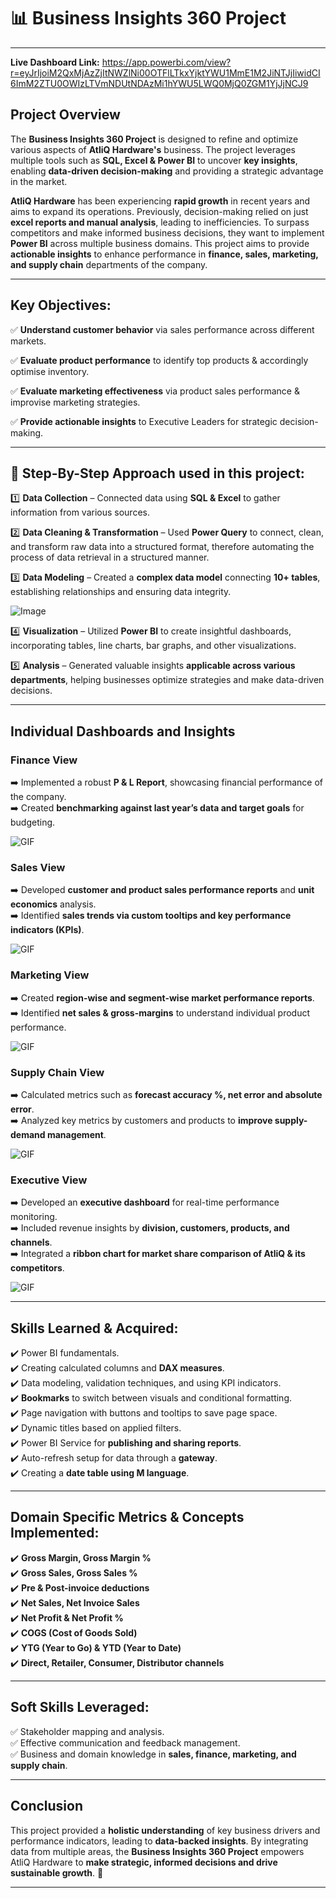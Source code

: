 # 📊 Business Insights 360 Project
---

**Live Dashboard Link:** https://app.powerbi.com/view?r=eyJrIjoiM2QxMjAzZjItNWZlNi00OTFlLTkxYjktYWU1MmE1M2JiNTJjIiwidCI6ImM2ZTU0OWIzLTVmNDUtNDAzMi1hYWU5LWQ0MjQ0ZGM1YjJjNCJ9

## Project Overview

The **Business Insights 360 Project** is designed to refine and optimize various aspects of **AtliQ Hardware's** business. The project leverages multiple tools such as **SQL, Excel & Power BI** to uncover **key insights**, enabling **data-driven decision-making** and providing a strategic advantage in the market.

**AtliQ Hardware** has been experiencing **rapid growth** in recent years and aims to expand its operations. Previously, decision-making relied on just **excel reports and manual analysis**, leading to inefficiencies. To surpass competitors and make informed business decisions, they want to implement **Power BI** across multiple business domains. This project aims to provide **actionable insights** to enhance performance in **finance, sales, marketing, and supply chain** departments of the company.

---

## Key Objectives: 
✅ **Understand customer behavior** via sales performance across different markets. 

✅ **Evaluate product performance** to identify top products & accordingly optimise inventory. 

✅ **Evaluate marketing effectiveness** via product sales performance & improvise marketing strategies.  

✅ **Provide actionable insights** to Executive Leaders for strategic decision-making.  

---

## 📌 Step-By-Step Approach used in this project:

1️⃣ **Data Collection** – Connected data using **SQL & Excel** to gather information from various sources.

2️⃣ **Data Cleaning & Transformation** – Used **Power Query** to connect, clean, and transform raw data into a structured format, therefore automating the process of data retrieval in a structured manner.   

3️⃣ **Data Modeling** – Created a **complex data model** connecting **10+ tables**, establishing relationships and ensuring data integrity. 

![Image](https://github.com/ferdinandroshan/Power-BI-Business-Insights-360-Project/blob/main/Additional%20Files%20%26%20Resources/Data%20Model%20-%20Business%20Insights%20360%20Project.png)

4️⃣ **Visualization** – Utilized **Power BI** to create insightful dashboards, incorporating tables, line charts, bar graphs, and other visualizations.  

5️⃣ **Analysis** – Generated valuable insights **applicable across various departments**, helping businesses optimize strategies and make data-driven decisions.  

---

## Individual Dashboards and Insights

### Finance View

➡️ Implemented a robust **P & L Report**, showcasing financial performance of the company.  
➡️ Created **benchmarking against last year’s data and target goals** for budgeting. 

![GIF](https://github.com/ferdinandroshan/Power-BI-Business-Insights-360-Project/blob/main/Additional%20Files%20%26%20Resources/Finance%20View.gif)

### Sales View
  
➡️ Developed **customer and product sales performance reports** and **unit economics** analysis.  
➡️ Identified **sales trends via custom tooltips and key performance indicators (KPIs)**.  

![GIF](https://github.com/ferdinandroshan/Power-BI-Business-Insights-360-Project/blob/main/Additional%20Files%20%26%20Resources/Sales%20View.gif)

### Marketing View
  
➡️ Created **region-wise and segment-wise market performance reports**.  
➡️ Identified **net sales & gross-margins** to understand individual product performance.  

![GIF](https://github.com/ferdinandroshan/Power-BI-Business-Insights-360-Project/blob/main/Additional%20Files%20%26%20Resources/Marketing%20View.gif)

### Supply Chain View
  
➡️ Calculated metrics such as **forecast accuracy %, net error and absolute error**.  
➡️ Analyzed key metrics by customers and products to **improve supply-demand management**.  

![GIF](https://github.com/ferdinandroshan/Power-BI-Business-Insights-360-Project/blob/main/Additional%20Files%20%26%20Resources/Supply%20Chain%20View.gif)

### Executive View
  
➡️ Developed an **executive dashboard** for real-time performance monitoring.  
➡️ Included revenue insights by **division, customers, products, and channels**.  
➡️ Integrated a **ribbon chart for market share comparison of AtliQ & its competitors**. 

![GIF](https://github.com/ferdinandroshan/Power-BI-Business-Insights-360-Project/blob/main/Additional%20Files%20%26%20Resources/Executive%20View.gif)

---

## Skills Learned & Acquired:
✔️ Power BI fundamentals.  
✔️ Creating calculated columns and **DAX measures**.  
✔️ Data modeling, validation techniques, and using KPI indicators.  
✔️ **Bookmarks** to switch between visuals and conditional formatting.  
✔️ Page navigation with buttons and tooltips to save page space.  
✔️ Dynamic titles based on applied filters.  
✔️ Power BI Service for **publishing and sharing reports**.  
✔️ Auto-refresh setup for data through a **gateway**.  
✔️ Creating a **date table using M language**.  

---

## Domain Specific Metrics & Concepts Implemented: 
✔️ **Gross Margin, Gross Margin %**  
✔️ **Gross Sales, Gross Sales %**  
✔️ **Pre & Post-invoice deductions**  
✔️ **Net Sales, Net Invoice Sales**  
✔️ **Net Profit & Net Profit %**  
✔️ **COGS (Cost of Goods Sold)**  
✔️ **YTG (Year to Go) & YTD (Year to Date)**  
✔️ **Direct, Retailer, Consumer, Distributor channels**  

---

## Soft Skills Leveraged:
✅ Stakeholder mapping and analysis.  
✅ Effective communication and feedback management.  
✅ Business and domain knowledge in **sales, finance, marketing, and supply chain**.  

---

## Conclusion
This project provided a **holistic understanding** of key business drivers and performance indicators, leading to **data-backed insights**. By integrating data from multiple areas, the **Business Insights 360 Project** empowers AtliQ Hardware to **make strategic, informed decisions and drive sustainable growth**. 🚀

---
